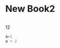 # New Book2

```julia (editor=true, logging=false, output=true)

```

12

```julia (editor=true, logging=false, output=true)
a=1
a + 2
```
